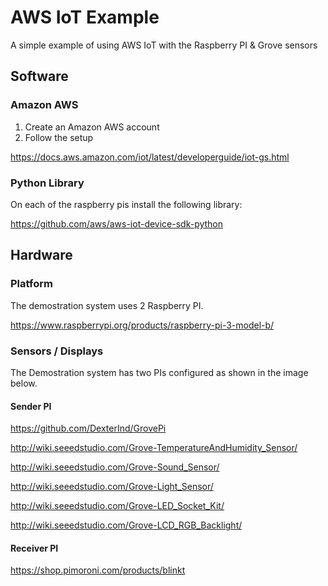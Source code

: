 # AWS IoT Example
A simple example of using AWS IoT with the Raspberry PI &amp; Grove sensors

## Software

### Amazon AWS

1. Create an Amazon AWS account
1. Follow the setup 

https://docs.aws.amazon.com/iot/latest/developerguide/iot-gs.html

### Python Library

On each of the raspberry pis install the following library:

https://github.com/aws/aws-iot-device-sdk-python

## Hardware

### Platform

The demostration system uses 2 Raspberry PI.

https://www.raspberrypi.org/products/raspberry-pi-3-model-b/

### Sensors / Displays

The Demostration system has two PIs configured as shown in the image below.


#### Sender PI



https://github.com/DexterInd/GrovePi

http://wiki.seeedstudio.com/Grove-TemperatureAndHumidity_Sensor/

http://wiki.seeedstudio.com/Grove-Sound_Sensor/

http://wiki.seeedstudio.com/Grove-Light_Sensor/

http://wiki.seeedstudio.com/Grove-LED_Socket_Kit/

http://wiki.seeedstudio.com/Grove-LCD_RGB_Backlight/

#### Receiver PI

https://shop.pimoroni.com/products/blinkt




